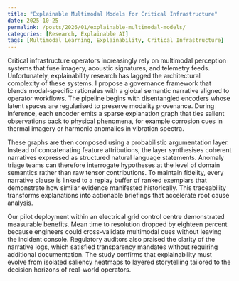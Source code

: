 ```yaml
---
title: "Explainable Multimodal Models for Critical Infrastructure"
date: 2025-10-25
permalink: /posts/2026/01/explainable-multimodal-models/
categories: [Research, Explainable AI]
tags: [Multimodal Learning, Explainability, Critical Infrastructure]
---
```


Critical infrastructure operators increasingly rely on multimodal perception systems that fuse imagery, acoustic signatures, and telemetry feeds. Unfortunately, explainability research has lagged the architectural complexity of these systems. I propose a governance framework that blends modal-specific rationales with a global semantic narrative aligned to operator workflows. The pipeline begins with disentangled encoders whose latent spaces are regularised to preserve modality provenance. During inference, each encoder emits a sparse explanation graph that ties salient observations back to physical phenomena, for example corrosion cues in thermal imagery or harmonic anomalies in vibration spectra.

These graphs are then composed using a probabilistic argumentation layer. Instead of concatenating feature attributions, the layer synthesises coherent narratives expressed as structured natural language statements. Anomaly triage teams can therefore interrogate hypotheses at the level of domain semantics rather than raw tensor contributions. To maintain fidelity, every narrative clause is linked to a replay buffer of ranked exemplars that demonstrate how similar evidence manifested historically. This traceability transforms explanations into actionable briefings that accelerate root cause analysis.

Our pilot deployment within an electrical grid control centre demonstrated measurable benefits. Mean time to resolution dropped by eighteen percent because engineers could cross-validate multimodal cues without leaving the incident console. Regulatory auditors also praised the clarity of the narrative logs, which satisfied transparency mandates without requiring additional documentation. The study confirms that explainability must evolve from isolated saliency heatmaps to layered storytelling tailored to the decision horizons of real-world operators.
